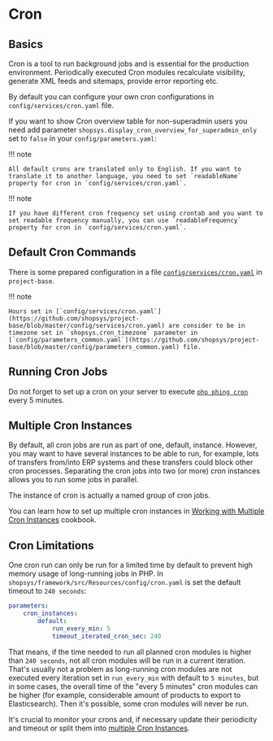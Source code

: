 # Cron

## Basics
Cron is a tool to run background jobs and is essential for the production environment.
Periodically executed Cron modules recalculate visibility, generate XML feeds and sitemaps, provide error reporting etc.

By default you can configure your own cron configurations in `config/services/cron.yaml` file.

If you want to show Cron overview table for non-superadmin users you need add parameter `shopsys.display_cron_overview_for_superadmin_only` set to `false` in your `config/parameters.yaml`:

!!! note

    All default crons are translated only to English. If you want to translate it to another language, you need to set `readableName` property for cron in `config/services/cron.yaml`.

!!! note

    If you have different cron frequency set using crontab and you want to set readable frequency manually, you can use `readableFrequency` property for cron in `config/services/cron.yaml`.

## Default Cron Commands
There is some prepared configuration in a file [`config/services/cron.yaml`](https://github.com/shopsys/project-base/blob/master/config/services/cron.yaml) in `project-base`.

!!! note

    Hours set in [`config/services/cron.yaml`](https://github.com/shopsys/project-base/blob/master/config/services/cron.yaml) are consider to be in timezone set in `shopsys.cron_timezone` parameter in [`config/parameters_common.yaml`](https://github.com/shopsys/project-base/blob/master/config/parameters_common.yaml) file.

## Running Cron Jobs
Do not forget to set up a cron on your server to execute [`php phing cron`](../introduction/console-commands-for-application-management-phing-targets.md#cron) every 5 minutes.

## Multiple Cron Instances
By default, all cron jobs are run as part of one, default, instance.
However, you may want to have several instances to be able to run, for example, lots of transfers from/into ERP systems and these transfers could block other cron processes.
Separating the cron jobs into two (or more) cron instances allows you to run some jobs in parallel.

The instance of cron is actually a named group of cron jobs.

You can learn how to set up multiple cron instances in [Working with Multiple Cron Instances](../cookbook/working-with-multiple-cron-instances.md) cookbook.

## Cron Limitations
One cron run can only be run for a limited time by default to prevent high memory usage of long-running jobs in PHP.
In `shopsys/framework/src/Resources/config/cron.yaml` is set the default timeout to `240 seconds`:

```yaml
parameters:
    cron_instances:
        default:
            run_every_min: 5
            timeout_iterated_cron_sec: 240
```

That means, if the time needed to run all planned cron modules is higher than `240 seconds`, not all cron modules will be run in a current iteration.
That's usually not a problem as long-running cron modules are not executed every iteration set in `run_every_min` with default to `5 minutes`,
but in some cases, the overall time of the "every 5 minutes" cron modules can be higher (for example, considerable amount of products to export to Elasticsearch).
Then it's possible, some cron modules will never be run.

It's crucial to monitor your crons and, if necessary update their periodicity and timeout or split them into [multiple Cron Instances](#multiple-cron-instances).
